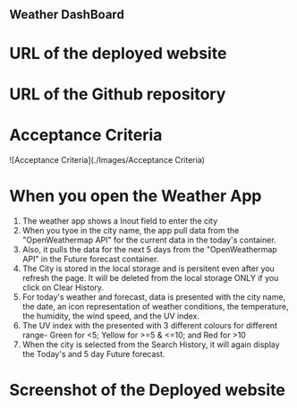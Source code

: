 ## Weather DashBoard

# URL of the deployed website


# URL of the Github repository

# Acceptance Criteria
![Acceptance Criteria](./Images/Acceptance Criteria)

# When you open the Weather App
1. The weather app shows a Inout field to enter the city
2. When you tyoe in the city name, the app pull data from the "OpenWeathermap API" for the current data in the today's container.
3. Also, it pulls the data for the next 5 days from the "OpenWeathermap API" in the Future forecast container.
4. The City is stored in the local storage and is persitent even after you refresh the page. It will be deleted from the local storage ONLY if you click on Clear History.
5. For today's weather and forecast, data is presented with the city name, the date, an icon representation of weather conditions, the temperature, the humidity, the wind speed, and the UV index.
6. The UV index with the presented with 3 different colours for different range- Green for <5; Yellow for >=5 & <=10; and Red for >10
7. When the city is selected from the Search History, it will again display the Today's and 5 day Future forecast.

# Screenshot of the Deployed website
